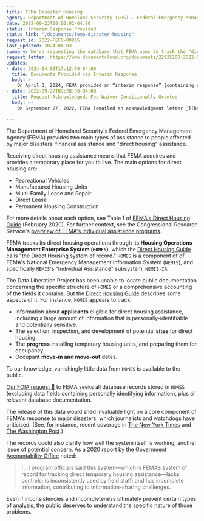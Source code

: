 ```yaml
---
title: FEMA Disaster Housing
agency: Department of Homeland Security (DHS) ▹ Federal Emergency Management Agency (FEMA)
date: 2022-09-23T00:00:02-04:00
status: Interim Response Provided
status_link: "/documents/fema-disaster-housing"
request_id: 2022-FEFO-00865
last_updated: 2024-04-03
summary: We're requesting the database that FEMA uses to track the "direct housing" assistance it provides to people affected by major disasters.
request_letter: https://www.documentcloud.org/documents/22925200-2022-09-23-dhsfema-homes-foia-request
updates:
- date: 2024-04-03T17:12:00-04:00
  title: Documents Provided via Interim Response
  body: >-
    On April 3, 2024, FEMA provided an “interim response” [containing seven documents](/documents/fema-disaster-housing/). Five of the documents, spanning 139 pages, were not redacted; the two other documents, spanning 100 pages, were entirely redacted.
- date: 2022-09-27T09:28:00-04:00
  title: Request Acknowledged, Fee Waiver Conditionally Granted
  body: >-
    On September 27, 2022, FEMA [emailed an acknowledgment letter 📄](https://www.documentcloud.org/documents/23070506-2022-09-27-fema-foia-2022-fefo-00865-acknowledgement-letter) regarding this request. The agency "has determined that it will conditionally grant your request for a fee waiver." It also notes, "Due to current working conditions in response to the COVID-19 outbreak, please expect a delay in our response."

---
```


The Department of Homeland Security's Federal Emergency Management Agency (FEMA) provides two main types of assistance to people affected by major disasters: financial assistance and "direct housing" assistance.

Receiving direct housing assistance means that FEMA acquires and provides a temporary place for you to live. The main options for direct housing are:

- Recreational Vehicles
- Manufactured Housing Units
- Multi-Family Lease and Repair
- Direct Lease
- Permanent Housing Construction

For more details about each option, see Table 1 of [FEMA's Direct Housing Guide](https://www.fema.gov/sites/default/files/2020-07/Direct_Housing_Guide_Feb2020.pdf) (February 2020). For further context, see the Congressional Research Service's [overview of FEMA's individual assistance programs](https://crsreports.congress.gov/product/pdf/R/R46014/8).

FEMA tracks its direct housing operations through its __Housing Operations Management
Enterprise System (`HOMES`)__, which the [Direct Housing Guide](https://www.fema.gov/sites/default/files/2020-07/Direct_Housing_Guide_Feb2020.pdf) calls "the Direct Housing system of record." `HOMES` is a component of of FEMA's National Emergency Management Information System (`NEMIS`), and specifically `NEMIS`'s "Individual Assistance" subsystem, `NEMIS-IA`.

The Data Liberation Project has been unable to locate public documentation concerning the specific structure of `HOMES` or a comprehensive accounting of the fields it contains. But the [Direct Housing Guide](https://www.fema.gov/sites/default/files/2020-07/Direct_Housing_Guide_Feb2020.pdf) describes some aspects of it. For instance, `HOMES` appears to track:

- Information about __applicants__ eligible for direct housing assistance, including a large amount of information that is personally-identifiable and potentially sensitive.
- The selection, inspection, and development of potential __sites__ for direct housing.
- The __progress__ installing temporary housing units, and preparing them for occupancy.
- Occupant __move-in and move-out__ dates.

To our knowledge, vanishingly little data from `HOMES` is available to the public.

[Our FOIA request 📄](https://www.documentcloud.org/documents/22925200-2022-09-23-dhsfema-homes-foia-request) to FEMA seeks all database records stored in `HOMES` (excluding data fields containing personally identifying information), plus all relevant database documentation.

The release of this data would shed invaluable light on a core component of FEMA's response to major disasters, which journalists and watchdogs have criticized. (See, for instance, recent coverage in [The New York Times](https://www.nytimes.com/2022/07/23/climate/climate-disaster-relief-fema.html) and [The Washington Post](https://www.washingtonpost.com/nation/2021/10/17/disaster-survivors-fema-housing-trailer/).) 

The records could also clarify how well the system itself is working, another issue of potential concern. As a [2020 report by the Government Accountability Office](https://www.gao.gov/assets/gao-20-503.pdf) noted: 

> [...] program officials said this system—which is FEMA’s system of record for tracking direct temporary housing assistance—lacks controls; is inconsistently used by field staff; and has incomplete information, contributing to information-sharing challenges.

Even if inconsistencies and incompleteness ultimately prevent certain types of analysis, the public deserves to understand the specific nature of those problems.
